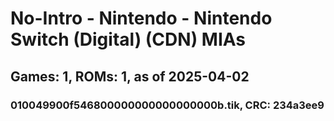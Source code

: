 # No-Intro - Nintendo - Nintendo Switch (Digital) (CDN) MIAs
## Games: 1, ROMs: 1, as of 2025-04-02

### 010049900f546800000000000000000b.tik, CRC: 234a3ee9
